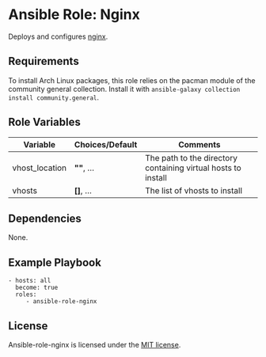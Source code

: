 # Ansible Role: Nginx

Deploys and configures [nginx](https://www.nginx.com/).

## Requirements

To install Arch Linux packages, this role relies on the pacman module of the community general collection. Install it with `ansible-galaxy collection install community.general`.

## Role Variables

| Variable       | Choices/**Default** | Comments                                                      |
| -------------- | ------------------- | ------------------------------------------------------------- |
| vhost_location | **""**, …           | The path to the directory containing virtual hosts to install |
| vhosts         | **[]**, …           | The list of vhosts to install                                 |

## Dependencies

None.

## Example Playbook

    - hosts: all
      become: true
      roles:
         - ansible-role-nginx

## License

Ansible-role-nginx is licensed under the [MIT license](LICENSE).

